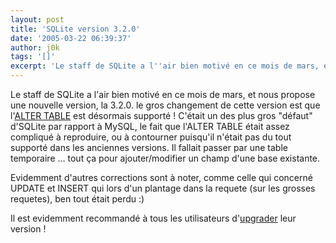 ```yaml
---
layout: post
title: 'SQLite version 3.2.0'
date: '2005-03-22 06:39:37'
author: j0k
tags: '[]'
excerpt: 'Le staff de SQLite a l''air bien motivé en ce mois de mars, et nous propose une nouvelle version, la 3.2.0.   )   le gros changement de cette version est que l''[ALTER TABLE](http://www.sqlite.org/lang_altertable.html) est désormais supporté ! C''était un des plus gros "défaut" d''SQLite par rapport à MySQL, le fait que l''ALTER TABLE était assez compliqué à      ...'
---
```


Le staff de SQLite a l'air bien motivé en ce mois de mars, et nous propose une nouvelle version, la 3.2.0.      le gros changement de cette version est que l'[ALTER TABLE](http://www.sqlite.org/lang_altertable.html) est désormais supporté ! C'était un des plus gros "défaut" d'SQLite par rapport à MySQL, le fait que l'ALTER TABLE était assez compliqué à reproduire, ou à contourner puisqu'il n'était pas du tout supporté dans les anciennes versions. Il fallait passer par une table temporaire ... tout ça pour ajouter/modifier un champ d'une base existante.

Evidemment d'autres corrections sont à noter, comme celle qui concerné UPDATE et INSERT qui lors d'un plantage dans la requete (sur les grosses requetes), ben tout était perdu :)

Il est evidemment recommandé à tous les utilisateurs d'[upgrader](http://www.sqlite.org/download.html) leur version !
